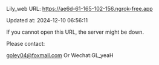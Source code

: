 Lily_web URL: https://ae6d-61-165-102-156.ngrok-free.app

Updated at: 2024-12-10 06:56:11

If you cannot open this URL, the server might be down.

Please contact: 

goley04@foxmail.com Or Wechat:GL_yeaH